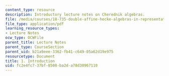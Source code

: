 ```yaml
---
content_type: resource
description: Introductory lecture notes on Cherednik algebras.
file: /media/courses/18-735-double-affine-hecke-algebras-in-representation-theory-combinatorics-geometry-and-mathematical-physics-fall-2009/fc2e4fc737bf8508ba2da78d30967110_MIT18_735F09_ch01.pdf
file_type: application/pdf
learning_resource_types:
- Lecture Notes
ocw_type: OCWFile
parent_title: Lecture Notes
parent_type: CourseSection
parent_uid: b21a9eee-3362-fb41-c649-05a62d19e975
resourcetype: Document
title: 1. Introduction
uid: fc2e4fc7-37bf-8508-ba2d-a78d30967110
---
```

